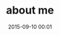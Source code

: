 ---
layout: page
title: "about me"
date: 2015-09-10 00:01
comments: true
sharing: true
footer: true
---
